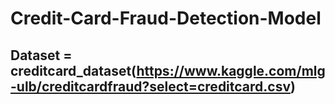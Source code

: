 # Credit-Card-Fraud-Detection-Model

## Dataset = creditcard_dataset(https://www.kaggle.com/mlg-ulb/creditcardfraud?select=creditcard.csv)

